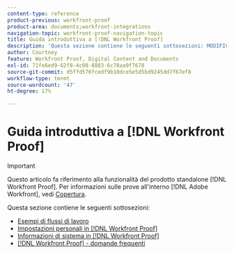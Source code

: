 ```yaml
---
content-type: reference
product-previous: workfront-proof
product-area: documents;workfront-integrations
navigation-topic: workfront-proof-navigation-topic
title: Guida introduttiva a [!DNL Workfront Proof]
description: 'Questa sezione contiene le seguenti sottosezioni: MODIFICAMI.'
author: Courtney
feature: Workfront Proof, Digital Content and Documents
exl-id: 71fe6ed9-62f8-4c08-8883-6c70aa9f7678
source-git-commit: d5ffd576fcedf9b10dce5e5d5bd9245dd7f67ef8
workflow-type: tm+mt
source-wordcount: '47'
ht-degree: 17%

---
```


# Guida introduttiva a [!DNL Workfront Proof]

>[!IMPORTANT]
>
>Questo articolo fa riferimento alla funzionalità del prodotto standalone [!DNL Workfront Proof]. Per informazioni sulle prove all&#39;interno [!DNL Adobe Workfront], vedi [Copertura](../../review-and-approve-work/proofing/proofing.md).

Questa sezione contiene le seguenti sottosezioni:

* [Esempi di flussi di lavoro](../../workfront-proof/wp-getstarted/workflow-examples/workflow-examples.md)
* [Impostazioni personali in [!DNL Workfront Proof]](../../workfront-proof/wp-getstarted/personal-settings/personal-settings.md)
* [Informazioni di sistema in [!DNL Workfront Proof]](../../workfront-proof/wp-getstarted/system-information/system-information.md)
* [[!DNL Workfront Proof] - domande frequenti](../../workfront-proof/wp-getstarted/faqs/faqs.md)
